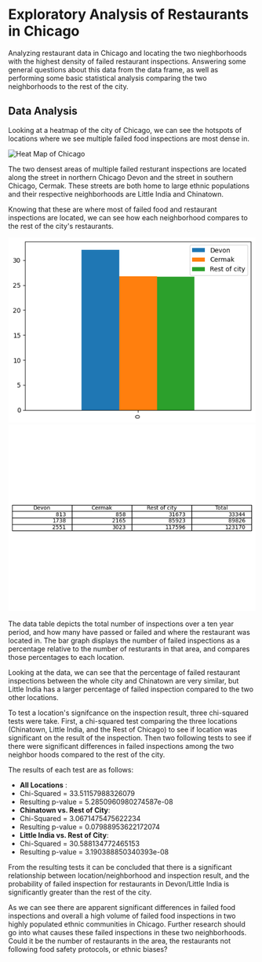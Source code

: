 # Exploratory Analysis of Restaurants in Chicago
Analyzing restaurant data in Chicago and locating the two nieghborhoods with the highest density of failed restaurant inspections. Answering some general questions about this data from the data frame, as well as performing some basic statistical analysis comparing the two neighborhoods to the rest of the city.

## Data Analysis
Looking at a heatmap of the city of Chicago, we can see the hotspots of locations where we see multiple failed food inspections are most dense in.

![Heat Map of Chicago](https://github.com/dpatt830/Restaurant-DataFrame-Project2/master/map.png? "Map of Chicago")

The two densest areas of multiple failed resturant inspections are located along the street in northern Chicago Devon and the street in southern Chicago, Cermak. These streets are both home to large ethnic populations and their respective neighborhoods are Little India and Chinatown. 

Knowing that these are where most of failed food and restaurant inspections are located, we can see how each neighborhood compares to the rest of the city's restaurants. 

![Bar Graph](https://github.com/dpatt830/Restaurant-DataFrame-Project2/blob/master/bar.png? "Bar Graph")
![Data Table](https://github.com/dpatt830/Restaurant-DataFrame-Project2/blob/master/data_table.png? "Data Table")

The data table depicts the total number of inspections over a ten year period, and how many have passed or failed and where the restaurant was located in. The bar graph displays the number of failed inspections as a percentage relative to the number of resturants in that area, and compares those percentages to each location.

Looking at the data, we can see that the percentage of failed restaurant inspections between the whole city and Chinatown are very similar, but Little India has a larger percentage of failed inspection compared to the two other locations.

To test a location's signifcance on the inspection result, three chi-squared tests were take. First, a chi-squared test comparing the three locations (Chinatown, Little India, and the Rest of Chicago) to see if location was significant on the result of the inspection. Then two following tests to see if there were significant differences in failed inspections among the two neighbor hoods compared to the rest of the city. 

The results of each test are as follows:
*	**All Locations** :
  * Chi-Squared = 33.51157988326079
  * Resulting p-value = 5.2850960980274587e-08
*	**Chinatown vs. Rest of City**: 
  * Chi-Squared = 3.0671475475622234
  * Resulting p-value = 0.07988953622172074
*	**Little India vs. Rest of City**: 
  * Chi-Squared = 30.588134772465153
  * Resulting p-value = 3.190388850340393e-08

From the resulting tests it can be concluded that there is a significant relationship between location/neighborhood and inspection result, and the probability of failed inspection for restaurants in Devon/Little India is significantly greater than the rest of the city. 

As we can see there are apparent significant differences in failed food inspections and overall a high volume of failed food inspections in two highly populated ethnic communities in Chicago. Further research should go into what causes these failed inspections in these two neighborhoods. Could it be the number of restaurants in the area, the restaurants not following food safety protocols, or ethnic biases?
